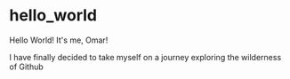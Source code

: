 # hello_world
Hello World!
It's me, Omar!

I have finally decided to take myself on a journey exploring the wilderness of Github

